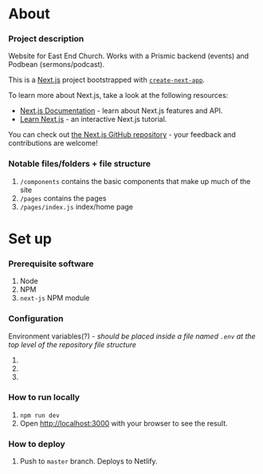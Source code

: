 # About

### Project description

Website for East End Church. Works with a Prismic backend (events) and Podbean (sermons/podcast).

This is a [Next.js](https://nextjs.org/) project bootstrapped with [`create-next-app`](https://github.com/vercel/next.js/tree/canary/packages/create-next-app).

To learn more about Next.js, take a look at the following resources:

-   [Next.js Documentation](https://nextjs.org/docs) - learn about Next.js features and API.
-   [Learn Next.js](https://nextjs.org/learn) - an interactive Next.js tutorial.

You can check out [the Next.js GitHub repository](https://github.com/vercel/next.js/) - your feedback and contributions are welcome!

### Notable files/folders + file structure

1. `/components` contains the basic components that make up much of the site
2. `/pages` contains the pages
3. `/pages/index.js` index/home page

# Set up

### Prerequisite software

1. Node
2. NPM
3. `next-js` NPM module

### Configuration

Environment variables(?) - _should be placed inside a file named `.env` at the top level of the repository file structure_

1.
2.
3.

### How to run locally

1. `npm run dev`
2. Open [http://localhost:3000](http://localhost:3000) with your browser to see the result.

### How to deploy

1. Push to `master` branch. Deploys to Netlify.
